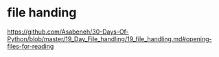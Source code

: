 # file handing

https://github.com/Asabeneh/30-Days-Of-Python/blob/master/19_Day_File_handling/19_file_handling.md#opening-files-for-reading